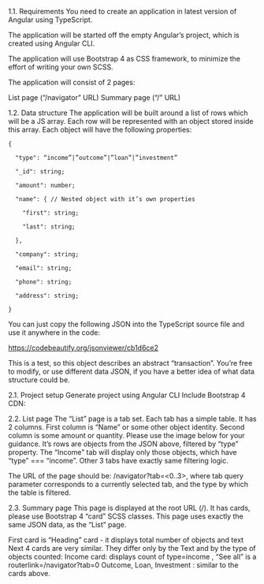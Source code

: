 1.1. Requirements You need to create an application in latest version of Angular using TypeScript.

The application will be started off the empty Angular’s project, which is created using Angular CLI.

The application will use Bootstrap 4 as CSS framework, to minimize the effort of writing your own SCSS.

The application will consist of 2 pages:

List page (“/navigator” URL)
Summary page (“/” URL)

1.2. Data structure The application will be built around a list of rows which will be a JS array. Each row will be
represented with an object stored inside this array. Each object will have the following properties:

    {

      "type": “income”|”outcome”|”loan”|”investment”

      "_id": string;

      "amount": number;

      "name": { // Nested object with it’s own properties

        "first": string;

        "last": string;

      },

      "company": string;

      "email": string;

      "phone": string;

      "address": string;

    }

You can just copy the following JSON into the TypeScript source file and use it anywhere in the code:

https://codebeautify.org/jsonviewer/cb1d6ce2

This is a test, so this object describes an abstract “transaction”. You’re free to modify, or use different data JSON,
if you have a better idea of what data structure could be.

2.1. Project setup Generate project using Angular CLI Include Bootstrap 4
CDN: <link rel="stylesheet" href="https://stackpath.bootstrapcdn.com/bootstrap/4.1.3/css/bootstrap.min.css" integrity="sha384-MCw98/SFnGE8fJT3GXwEOngsV7Zt27NXFoaoApmYm81iuXoPkFOJwJ8ERdknLPMO" crossorigin="anonymous">

2.2. List page The “List” page is a tab set. Each tab has a simple table. It has 2 columns. First column is “Name” or
some other object identity. Second column is some amount or quantity. Please use the image below for your guidance. It’s
rows are objects from the JSON above, filtered by “type” property. The “Income” tab will display only those objects,
which have “type” === “income”. Other 3 tabs have exactly same filtering logic.

The URL of the page should be: /navigator?tab=<0..3>, where tab query parameter corresponds to a currently selected tab,
and the type by which the table is filtered.

2.3. Summary page This page is displayed at the root URL (/). It has cards, please use Bootstrap 4 “card” SCSS classes.
This page uses exactly the same JSON data, as the “List” page.

First card is “Heading” card - it displays total number of objects and text Next 4 cards are very similar. They differ
only by the Text and by the type of objects counted:
Income card: displays count of type=income , “See all” is a routerlink=/navigator?tab=0 Outcome, Loan, Investment :
similar to the cards above.

